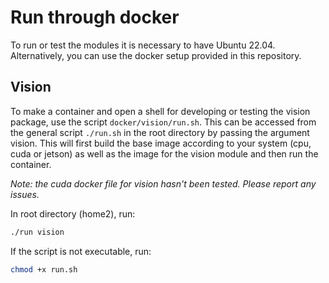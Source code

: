 # Run through docker
To run or test the modules it is necessary to have Ubuntu 22.04. Alternatively, you can use the docker setup provided in this repository.

## Vision
To make a container and open a shell for developing or testing the vision package, use the script `docker/vision/run.sh`. This can be accessed from the general script `./run.sh` in the root directory by passing the argument vision. This will first build the base image according to your system (cpu, cuda or jetson) as well as the image for the vision module and then run the container.

*Note: the cuda docker file for vision hasn't been tested. Please report any issues.*

In root directory (home2), run:
```bash
./run vision
```

If the script is not executable, run:
```bash
chmod +x run.sh
```